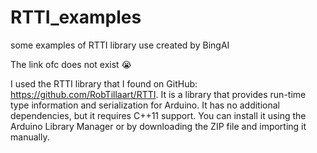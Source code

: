 # RTTI_examples
some examples of RTTI library use
created by BingAI

The link ofc does not exist 😭 

I used the RTTI library that I found on GitHub: https://github.com/RobTillaart/RTTI. It is a library that provides run-time type information and serialization for Arduino. It has no additional dependencies, but it requires C++11 support. You can install it using the Arduino Library Manager or by downloading the ZIP file and importing it manually.
